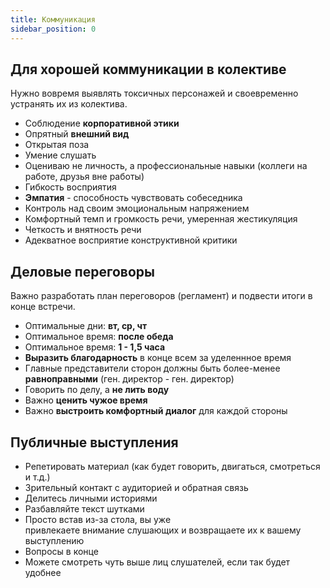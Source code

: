 ```yaml
---
title: Коммуникация
sidebar_position: 0
---
```


## Для хорошей коммуникации в колективе

Нужно вовремя выявлять токсичных персонажей и своевременно устранять их из колектива.

- Соблюдение **корпоративной этики**
- Опрятный **внешний вид**
- Открытая поза
- Умение слушать
- Оцениваю не личность, а профессиональные навыки (коллеги на работе, друзья вне работы)
- Гибкость восприятия
- **Эмпатия** - способность чувствовать собеседника
- Контроль над своим эмоциональным напряжением
- Комфортный темп и громкость речи, умеренная жестикуляция
- Четкость и внятность речи
- Адекватное восприятие конструктивной критики

## Деловые переговоры

Важно разработать план переговоров (регламент) и подвести итоги в конце встречи.

- Оптимальные дни: **вт, ср, чт**
- Оптимальное время: **после обеда**
- Оптимальное время: **1 - 1,5 часа**
- **Выразить благодарность** в конце всем за уделеннное время
- Главные представители сторон должны быть более-менее **равноправными** (ген. директор - ген. директор)
- Говорить по делу, а **не лить воду**
- Важно **ценить чужое время**
- Важно **выстроить комфортный диалог** для каждой стороны

## Публичные выступления

- Репетировать материал (как будет говорить, двигаться, смотреться и т.д.)
- Зрительный контакт с аудиторией и обратная связь
- Делитесь личными историями
- Разбавляйте текст шутками
- Просто встав из-за стола, вы уже привлекаете внимание слушающих и возвращаете их к вашему выступлению
- Вопросы в конце
- Можете смотреть чуть выше лиц слушателей, если так будет удобнее

